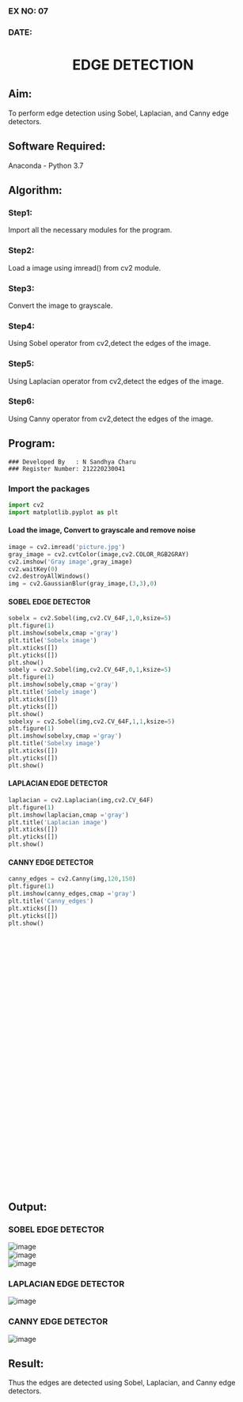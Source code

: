 ### EX NO: 07
### DATE:
# <p align="center">EDGE DETECTION</p>

## Aim:
To perform edge detection using Sobel, Laplacian, and Canny edge detectors.
## Software Required:
Anaconda - Python 3.7
## Algorithm:
### Step1:
Import all the necessary modules for the program.
### Step2:
Load a image using imread() from cv2 module.
### Step3:
Convert the image to grayscale.
### Step4:
Using Sobel operator from cv2,detect the edges of the image.
### Step5:
Using Laplacian operator from cv2,detect the edges of the image.
### Step6:
Using Canny operator from cv2,detect the edges of the image.
## Program:
```
### Developed By   : N Sandhya Charu
### Register Number: 212220230041
```
### Import the packages
``` Python
import cv2
import matplotlib.pyplot as plt
```
#### Load the image, Convert to grayscale and remove noise
``` Python
image = cv2.imread('picture.jpg')
gray_image = cv2.cvtColor(image,cv2.COLOR_RGB2GRAY)
cv2.imshow('Gray image',gray_image)
cv2.waitKey(0)
cv2.destroyAllWindows()
img = cv2.GaussianBlur(gray_image,(3,3),0)
```
#### SOBEL EDGE DETECTOR
``` Python
sobelx = cv2.Sobel(img,cv2.CV_64F,1,0,ksize=5)
plt.figure(1)
plt.imshow(sobelx,cmap ='gray')
plt.title('Sobelx image')
plt.xticks([])
plt.yticks([])
plt.show()
sobely = cv2.Sobel(img,cv2.CV_64F,0,1,ksize=5)
plt.figure(1)
plt.imshow(sobely,cmap ='gray')
plt.title('Sobely image')
plt.xticks([])
plt.yticks([])
plt.show()
sobelxy = cv2.Sobel(img,cv2.CV_64F,1,1,ksize=5)
plt.figure(1)
plt.imshow(sobelxy,cmap ='gray')
plt.title('Sobelxy image')
plt.xticks([])
plt.yticks([])
plt.show()
```
#### LAPLACIAN EDGE DETECTOR
``` Python
laplacian = cv2.Laplacian(img,cv2.CV_64F)
plt.figure(1)
plt.imshow(laplacian,cmap ='gray')
plt.title('Laplacian image')
plt.xticks([])
plt.yticks([])
plt.show()
```
#### CANNY EDGE DETECTOR
``` Python
canny_edges = cv2.Canny(img,120,150)
plt.figure(1)
plt.imshow(canny_edges,cmap ='gray')
plt.title('Canny_edges')
plt.xticks([])
plt.yticks([])
plt.show()
```
<br>
<br>
<br>
<br>
<br>
<br>
<br>
<br>
<br>
<br>
<br>
<br>
<br>
<br>
<br>
<br>
<br>
<br>
<br>
<br>
<br>
<br>
<br>
<br>
<br>
<br>
<br>
<br>
<br>
<br>

## Output:

### SOBEL EDGE DETECTOR
![image](https://user-images.githubusercontent.com/75235167/168247006-f720848a-9565-4833-a5c3-685aa3120e11.png)
<br>
![image](https://user-images.githubusercontent.com/75235167/168247823-048b13b4-ba76-4ddb-b398-8cd64433cc95.png)
<br>
![image](https://user-images.githubusercontent.com/75235167/168247118-c4062914-ae48-41a8-ad35-23a569780347.png)
### LAPLACIAN EDGE DETECTOR
![image](https://user-images.githubusercontent.com/75235167/168247210-44e55f71-c946-4e1f-8067-2aab440dfc30.png)
### CANNY EDGE DETECTOR
![image](https://user-images.githubusercontent.com/75235167/168247295-e8bd9ef5-a8f7-4308-ad65-47cc5bacf3f8.png)
## Result:
Thus the edges are detected using Sobel, Laplacian, and Canny edge detectors.
